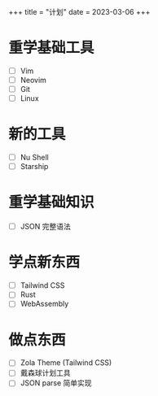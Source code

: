+++
title = "计划"
date = 2023-03-06
+++

# 重学基础工具

- [ ] Vim
- [ ] Neovim
- [ ] Git
- [ ] Linux

# 新的工具

- [ ] Nu Shell
- [ ] Starship

# 重学基础知识

- [ ] JSON 完整语法

# 学点新东西

- [ ] Tailwind CSS
- [ ] Rust
- [ ] WebAssembly

# 做点东西

- [ ] Zola Theme (Tailwind CSS)
- [ ] 戴森球计划工具
- [ ] JSON parse 简单实现
